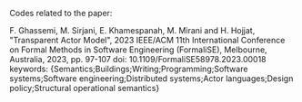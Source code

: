 Codes related to the paper:

F. Ghassemi, M. Sirjani, E. Khamespanah, M. Mirani and H. Hojjat, "Transparent Actor Model",
2023 IEEE/ACM 11th International Conference on Formal Methods in Software Engineering (FormaliSE), Melbourne, Australia, 2023, pp. 97-107
doi: 10.1109/FormaliSE58978.2023.00018
keywords: {Semantics;Buildings;Writing;Programming;Software systems;Software engineering;Distributed systems;Actor languages;Design policy;Structural operational semantics}
